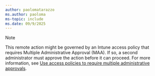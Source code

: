 ```yaml
---
author: paolomatarazzo
ms.author: paoloma
ms-topic: include
ms.date: 09/9/2025
---
```


> [!NOTE]
> This remote action might be governed by an Intune access policy that requires Multiple Administrative Approval (MAA). If so, a second administrator must approve the action before it can proceed.
For more information, see [Use access policies to require multiple administrative approvals](/intune/intune-service/fundamentals/multi-admin-approval).
